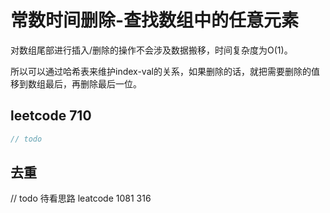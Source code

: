 # 常数时间删除-查找数组中的任意元素

对数组尾部进行插入/删除的操作不会涉及数据搬移，时间复杂度为O(1)。

所以可以通过哈希表来维护index-val的关系，如果删除的话，就把需要删除的值移到数组最后，再删除最后一位。

## leetcode 710

```js
// todo
```

## 去重
// todo 待看思路
leatcode 1081 316

```js
```

